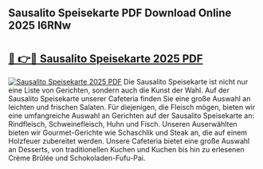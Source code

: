 ## Sausalito Speisekarte PDF Download Online 2025 l6RNw

# <h2><a href="http://gccl59h.nevu.top/?p=Sausalito+Speisekarte">🔗 👉🔴 Sausalito Speisekarte 2025 PDF</a></h2>

[![Sausalito Speisekarte 2025 PDF](https://i.imgur.com/dBaPXMq.png)](http://gccl59h.nevu.top/?p=Sausalito+Speisekarte)
Die Sausalito Speisekarte ist nicht nur eine Liste von Gerichten, sondern auch die Kunst der Wahl. Auf der Sausalito Speisekarte unserer Cafeteria finden Sie eine große Auswahl an leichten und frischen Salaten. Für diejenigen, die Fleisch mögen, bieten wir eine umfangreiche Auswahl an Gerichten auf der Sausalito Speisekarte an: Rindfleisch, Schweinefleisch, Huhn und Fisch. Unseren Auserwählten bieten wir Gourmet-Gerichte wie Schaschlik und Steak an, die auf einem Holzfeuer zubereitet werden. Unsere Cafeteria bietet eine große Auswahl an Desserts, von traditionellen Kuchen und Kuchen bis hin zu erlesenen Crème Brûlée und Schokoladen-Fufu-Pai.
